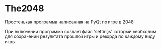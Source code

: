 # The2048
Простенькая программа написанная на PyQt по игре в 2048

При включении программа создает файл 'settings' который необходим для сохранении результата прошлой игры и рекорда по каждому виду игры
